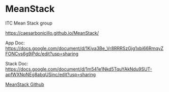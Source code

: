 # MeanStack
ITC Mean Stack group

https://caesarbonicillo.github.io/MeanStack/

App Doc: 
https://docs.google.com/document/d/1Kiya3Be_Vr8RRRSzGjg1xbi66RmqvZFONCvs6g9iPdc/edit?usp=sharing

Stack Doc: 
https://docs.google.com/document/d/1m541e1Nkd5TquYAkNdu9SUT-apfWXNpNEg8abqUSinc/edit?usp=sharing

[MeanStack Github](https://caesarbonicillo.github.io/MeanStack/)
